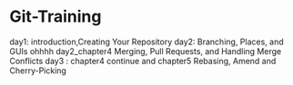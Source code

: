 # Git-Training
day1: introduction,Creating Your Repository
day2: Branching, Places, and GUIs
ohhhh
day2_chapter4 Merging, Pull Requests, and Handling Merge Conflicts
day3 : chapter4 continue and chapter5 Rebasing, Amend and Cherry-Picking

